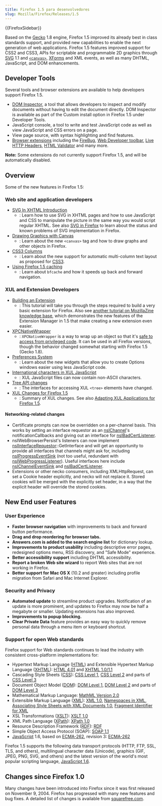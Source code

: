 ```yaml
---
title: Firefox 1.5 para desenvolvedores
slug: Mozilla/Firefox/Releases/1.5
---
```


{{FirefoxSidebar}}

Based on the [Gecko](/pt-BR/docs/Gecko) 1.8 engine, Firefox 1.5 improved its already best in class standards support, and provided new capabilities to enable the next generation of web applications. Firefox 1.5 features improved support for CSS2 and CSS3, APIs for scriptable and programmable 2D graphics through [SVG](/pt-BR/docs/SVG) 1.1 and [`<canvas>`](/pt-BR/docs/HTML/Canvas), [XForms](/pt-BR/docs/XForms) and XML events, as well as many DHTML, JavaScript, and DOM enhancements.

## Developer Tools

Several tools and browser extensions are available to help developers support Firefox 1.5.

- [DOM Inspector](/pt-BR/docs/DOM_Inspector), a tool that allows developers to inspect and modify documents without having to edit the document directly. DOM Inspector is available as part of the Custom install option in Firefox 1.5 under Developer Tools.
- JavaScript console, a tool to write and test JavaScript code as well as view JavaScript and CSS errors on a page.
- View page source, with syntax highlighting and find features.
- [Browser extensions](https://addons.mozilla.org/extensions/showlist.php?application=firefox&category=Developer%20Tools) including the [FireBug](http://www.joehewitt.com/software/firebug/), [Web Developer toolbar](</pt-BR/docs/Web_Developer_Extension_(external)> "en-US/docs/Web_Developer_Extension_(external)"), [Live HTTP Headers](</pt-BR/docs/Live_HTTP_Headers_(external)> "en-US/docs/Live_HTTP_Headers_(external)"), [HTML Validator](</pt-BR/docs/HTML_Validator_(external)> "en-US/docs/HTML_Validator_(external)") and many more.

**Note:** Some extensions do not currently support Firefox 1.5, and will be automatically disabled.

## Overview

Some of the new features in Firefox 1.5:

### Web site and application developers

- [SVG In XHTML Introduction](/pt-BR/docs/SVG_In_HTML_Introduction)
  - : Learn how to use SVG in XHTML pages and how to use JavaScript and CSS to manipulate the picture in the same way you would script regular XHTML. See also [SVG in Firefox](/pt-BR/docs/SVG_in_Firefox) to learn about the status and known problems of SVG implementation in Firefox.
- [Drawing Graphics with Canvas](/pt-BR/docs/HTML/Canvas/Drawing_Graphics_with_Canvas)
  - : Learn about the new `<canvas>` tag and how to draw graphs and other objects in Firefox.
- [CSS3 Columns](/pt-BR/docs/CSS/Using_CSS_multi-column_layouts)
  - : Learn about the new support for automatic multi-column text layout as proposed for [CSS3](/pt-BR/docs/CSS/CSS3).
- [Using Firefox 1.5 caching](/pt-BR/docs/Using_Firefox_1.5_caching)
  - : Learn about `bfcache` and how it speeds up back and forward navigation.

### XUL and Extension Developers

- [Building an Extension](/pt-BR/docs/Building_an_Extension)
  - : This tutorial will take you through the steps required to build a very basic extension for Firefox. Also see [another tutorial on MozillaZine knowledge base](http://kb.mozillazine.org/Getting_started_with_extension_development), which demonstrates the new features of the Extension Manager in 1.5 that make creating a new extension even easier.
- [XPCNativeWrapper](/pt-BR/docs/XPCNativeWrapper)
  - : `XPCNativeWrapper` is a way to wrap up an object so that it's [safe to access from privileged code](/pt-BR/docs/Safely_accessing_content_DOM_from_chrome). It can be used in all Firefox versions, though the behavior changed somewhat starting with Firefox 1.5 (Gecko 1.8).
- [Preferences System](/pt-BR/docs/Preferences_System)
  - : Learn about the new widgets that allow you to create Options windows easier using less JavaScript code.
- [International characters in XUL JavaScript](/pt-BR/docs/International_characters_in_XUL_JavaScript)
  - : XUL JavaScript files can now contain non-ASCII characters.
- [Tree API changes](/pt-BR/docs/Tree_Widget_Changes)
  - : The interfaces for accessing XUL `<tree>` elements have changed.
- [XUL Changes for Firefox 1.5](/pt-BR/docs/XUL_Changes_for_Firefox_1.5)
  - : Summary of XUL changes. See also [Adapting XUL Applications for Firefox 1.5](/pt-BR/docs/Adapting_XUL_Applications_for_Firefox_1.5).

#### Networking-related changes

- Certificate prompts can now be overridden on a per-channel basis. This works by setting an interface requestor as an [nsIChannel](/pt-BR/docs/nsIChannel)'s notificationCallbacks and giving out an interface for [nsIBadCertListener](/pt-BR/docs/NsIBadCertListener).
- nsIWebBrowserPersist's listeners can now implement [nsIInterfaceRequestor](/pt-BR/docs/XPCOM_Interface_Reference/nsIInterfaceRequestor)::GetInterface and will get an opportunity to provide all interfaces that channels might ask for, including [nsIProgressEventSink](/pt-BR/docs/NsIProgressEventSink) (not too useful, redundant with [nsIWebProgressListener](/pt-BR/docs/nsIWebProgressListener)). Useful interfaces here include [nsIChannelEventSink](/pt-BR/docs/NsIChannelEventSink) and [nsIBadCertListener](/pt-BR/docs/NsIBadCertListener).
- Extensions or other necko consumers, including XMLHttpRequest, can set a Cookie header explicitly, and necko will not replace it. Stored cookies will be merged with the explicitly set header, in a way that the explicit header will override the stored cookies.

## New End user Features

### User Experience

- **Faster browser navigation** with improvements to back and forward button performance.
- **Drag and drop reordering for browser tabs.**
- **Answers.com is added to the search engine list** for dictionary lookup.
- **Improvements to product usability** including descriptive error pages, redesigned options menu, RSS discovery, and "Safe Mode" experience.
- **Better accessibility support** including DHTML accessibility.
- **Report a broken Web site wizard** to report Web sites that are not working in Firefox.
- **Better support for Mac OS X** (10.2 and greater) including profile migration from Safari and Mac Internet Explorer.

### Security and Privacy

- **Automated update** to streamline product upgrades. Notification of an update is more prominent, and updates to Firefox may now be half a megabyte or smaller. Updating extensions has also improved.
- **Improvements to popup blocking.**
- **Clear Private Data** feature provides an easy way to quickly remove personal data through a menu item or keyboard shortcut.

### Support for open Web standards

Firefox support for Web standards continues to lead the industry with consistent cross-platform implementations for:

- Hypertext Markup Language ([HTML](/pt-BR/docs/HTML)) and Extensible Hypertext Markup Language ([XHTML](/pt-BR/docs/XHTML)): [HTML 4.01](https://www.w3.org/TR/html401/) and [XHTML 1.0/1.1](https://www.w3.org/TR/xhtml1/)
- Cascading Style Sheets ([CSS](/pt-BR/docs/CSS)): [CSS Level 1](https://www.w3.org/TR/REC-CSS1), [CSS Level 2](https://www.w3.org/TR/REC-CSS2) and parts of [CSS Level 3](https://www.w3.org/Style/CSS/current-work.html)
- Document Object Model ([DOM](/pt-BR/docs/DOM)): [DOM Level 1](https://www.w3.org/TR/2000/WD-DOM-Level-1-20000929/), [DOM Level 2](https://www.w3.org/DOM/DOMTR#dom2) and parts of [DOM Level 3](https://www.w3.org/DOM/DOMTR#dom3)
- Mathematical Markup Language: [MathML Version 2.0](https://www.w3.org/Math/)
- Extensible Markup Language ([XML](/pt-BR/docs/XML)): [XML 1.0](https://www.w3.org/TR/REC-xml), [Namespaces in XML](https://www.w3.org/TR/REC-xml-names/), [Associating Style Sheets with XML Documents 1.0](https://www.w3.org/TR/xml-stylesheet/), [Fragment Identifier for XML](http://lists.w3.org/Archives/Public/www-xml-linking-comments/2001AprJun/att-0074/01-NOTE-FIXptr-20010425.htm)
- XSL Transformations ([XSLT](/pt-BR/docs/XSLT)): [XSLT 1.0](https://www.w3.org/TR/xslt)
- XML Path Language ([XPath](/pt-BR/docs/XPath)): [XPath 1.0](https://www.w3.org/TR/xpath)
- Resource Description Framework ([RDF](/pt-BR/docs/RDF)): [RDF](https://www.w3.org/RDF/)
- Simple Object Access Protocol (SOAP): [SOAP 1.1](https://www.w3.org/TR/SOAP/)
- [JavaScript](/pt-BR/docs/JavaScript) 1.6, based on [ECMA-262](/pt-BR/docs/ECMAScript), revision 3: [ECMA-262](http://www.ecma-international.org/publications/standards/Ecma-262.htm)

Firefox 1.5 supports the following data transport protocols (HTTP, FTP, SSL, TLS, and others), multilingual character data (Unicode), graphics (GIF, JPEG, PNG, SVG, and others) and the latest version of the world's most popular scripting language, [JavaScript 1.6](/pt-BR/docs/New_in_JavaScript_1.6).

## Changes since Firefox 1.0

Many changes have been introduced into Firefox since it was first released on November 9, 2004. Firefox has progressed with many new features and bug fixes. A detailed list of changes is available from [squarefree.com](http://www.squarefree.com/burningedge/releases/1.5-comprehensive.html).
